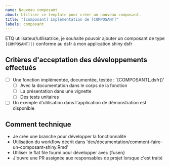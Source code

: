```yaml
---
name: Nouveau composant
about: Utiliser ce template pour créer un nouveau composant.
title: "[composant] Implémentation de [COMPOSANT]"
labels: composant
---
```


ETQ utilisateur/utilisatrice, je souhaite pouvoir ajouter un composant de type `[COMPOSANT]()` conforme au dsfr à mon application shiny dsfr

## Critères d'acceptation des développements effectués

- [ ] Une fonction implémentée, documentée, testée : `[COMPOSANT]_dsfr()'
   - [ ] Avec la documentation dans le corps de la fonction
   - [ ] La présentation dans une vignette
   - [ ] Des tests unitaires
- [ ] Un exemple d'utilisation dans l'application de démonstration est disponible

## Comment technique

- Je crée une branche pour développer la fonctionnalité
- Utilisation du workflow décrit dans  'dev/documentation/comment-faire-un-composant-shiny.Rmd'
- Utiliser le flat file fourni pour développer avec {fusen}
- J'ouvre une PR assignée aux responsables de projet lorsque c'est traité
